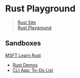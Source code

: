 # **Rust Playground**
> [Rust Site](https://www.rust-lang.org/)  
> [Rust Playground](https://play.rust-lang.org/)

## **Sandboxes**
[MSFT Learn Rust](./msft-learn-rust)
- [Rust Demos](./msft-learn-rust/demos/)
- [CLI App: To-Do List](./msft-learn-rust/rusty-to-do/)
